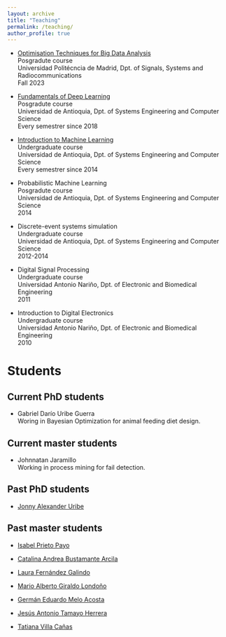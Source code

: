 ```yaml
---
layout: archive
title: "Teaching"
permalink: /teaching/
author_profile: true
---
```


- [Optimisation Techniques for Big Data Analysis](https://jdariasl.github.io/OTBD/intro.html)\
Posgradute course\
Universidad Politécncia de Madrid, Dpt. of Signals, Systems and Radiocommunications\
Fall 2023

- [Fundamentals of Deep Learning](https://rramosp.github.io/2021.deeplearning/intro.html)\
Posgradute course\
Universidad de Antioquia, Dpt. of Systems Engineering and Computer Science\
Every semestrer since 2018

- [Introduction to Machine Learning](https://jdariasl.github.io/ML_2020/intro.html)\
Undergraduate course\
Universidad de Antioquia, Dpt. of Systems Engineering and Computer Science\
Every semestrer since 2014

- Probabilistic Machine Learning\
Posgradute course\
Universidad de Antioquia, Dpt. of Systems Engineering and Computer Science\
2014

- Discrete-event systems simulation\
Undergraduate course\
Universidad de Antioquia, Dpt. of Systems Engineering and Computer Science\
2012-2014

- Digital Signal Processing\
Undergraduate course\
Universidad Antonio Nariño, Dpt. of Electronic and Biomedical Engineering\
2011

- Introduction to Digital Electronics\
Undergraduate course\
Universidad Antonio Nariño, Dpt. of Electronic and Biomedical Engineering\
2010


Students
====


Current PhD students
----

- Gabriel Darío Uribe Guerra\
Woring in Bayesian Optimization for animal feeding diet design.


Current master students
----

- Johnnatan Jaramillo\
Working in process mining for fail detection.


Past PhD students
----

- [Jonny Alexander Uribe](https://co.linkedin.com/in/jonny-alexander-uribe)


Past master students
----
- [Isabel Prieto Payo](https://www.linkedin.com/in/ipripa)

- [Catalina Andrea Bustamante Arcila](https://co.linkedin.com/in/catalina-bustamantea)

- [Laura Fernández Galindo](https://es.linkedin.com/in/laura-fern%C3%A1ndez-galindo-6113bb221)

- [Mario Alberto Giraldo Londoño](https://co.linkedin.com/in/mario-giraldo-820b2b12)

- [Germán Eduardo Melo Acosta](https://co.linkedin.com/in/germanmelo01)

- [Jesús Antonio Tamayo Herrera](https://mx.linkedin.com/in/phd-antonio-tamayo)

- [Tatiana Villa Cañas](https://co.linkedin.com/in/tatiana-villa-ca%C3%B1as-b07500174)
